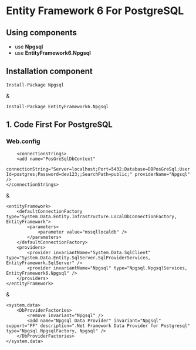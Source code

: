 # Entity Framework 6 For PostgreSQL

## Using components

* use **Npgsql**
* use **EntityFramework6.Npgsql**


## Installation component

	Install-Package Npgsql

&

	Install-Package EntityFramework6.Npgsql


## 1. Code First For PostgreSQL


### Web.config

		<connectionStrings>
        <add name="PosGreSqlDbContext"
       connectionString="Server=localhost;Port=5432;Database=DBPosGreSql;User Id=postgres;Password=dev123;;SearchPath=public;" providerName="Npgsql" />
    </connectionStrings>

&

	<entityFramework>
        <defaultConnectionFactory type="System.Data.Entity.Infrastructure.LocalDbConnectionFactory, EntityFramework">
            <parameters>
                <parameter value="mssqllocaldb" />
            </parameters>
        </defaultConnectionFactory>
        <providers>
            <provider invariantName="System.Data.SqlClient" type="System.Data.Entity.SqlServer.SqlProviderServices, EntityFramework.SqlServer" />
            <provider invariantName="Npgsql" type="Npgsql.NpgsqlServices, EntityFramework6.Npgsql" />
        </providers>
    </entityFramework>

&

	<system.data>
        <DbProviderFactories>
            <remove invariant="Npgsql" />
            <add name="Npgsql Data Provider" invariant="Npgsql" support="FF" description=".Net Framework Data Provider for Postgresql" type="Npgsql.NpgsqlFactory, Npgsql" />
        </DbProviderFactories>
    </system.data>

